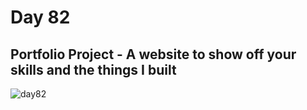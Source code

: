 # Day 82
## Portfolio Project - A website to show off your skills and the things I built
![day82](https://github.com/diorithaliti/Python/assets/74361197/88318346-5e55-43a1-b183-225e6c54472a)
